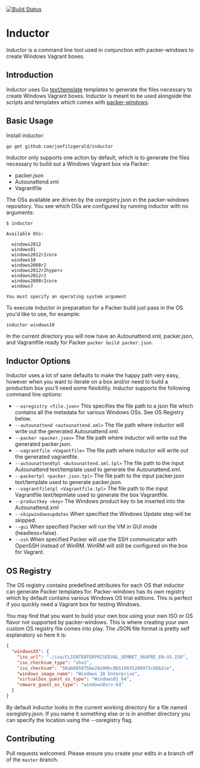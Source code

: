 [![Build Status](https://travis-ci.org/joefitzgerald/inductor.svg?branch=master)](https://travis-ci.org/joefitzgerald/inductor)

# Inductor

Inductor is a command line tool used in conjunction with packer-windows to
create Windows Vagrant boxes.

## Introduction

Inductor uses Go [text/template](http://golang.org/pkg/text/template/) templates
to generate the files necessary to create Windows Vagrant boxes. Inductor is
meant to be used alongside the scripts and templates which comes with
[packer-windows](https://github.com/joefitzgerald/packer-windows).

## Basic Usage

Install inductor:

`go get github.com/joefitzgerald/inductor`

Inductor only supports one action by default, which is to generate the files
necessary to build out a Windows Vagrant box via Packer:

- packer.json
- Autounattend.xml
- Vagrantfile

The OSs available are driven by the osregistry.json in the packer-windows
repository. You see which OSs are configured by running inductor with no
arguments:

```
$ inductor

Available OSs:

  windows2012
  windows81
  windows2012r2core
  windows10
  windows2008r2
  windows2012r2hyperv
  windows2012r2
  windows2008r2core
  windows7

You must specify an operating system argument
```

To execute inductor in preparation for a Packer build just pass in the OS you'd
like to use, for example:

```
inductor windows10
```

In the current directory you will now have an Autounattend.xml, packer.json, and
Vagrantfile ready for Packer `packer build packer.json`.

## Inductor Options

Inductor uses a lot of sane defaults to make the happy path very easy,
however when you want to iterate on a box and/or need to build a production box
you'll need some flexibility. Inductor supports the following command line
options:

- `--osregistry <file.json>` This specifies the file path to a json file which
contains all the metadata for various Windows OSs. See OS Registry below.
- `--autounattend <autounattend.xml>` The file path where inductor will write
out the generated Autounattend.xml.
- `--packer <packer.json>` The file path where inductor will write out the
generated packer.json.
- `--vagrantfile <Vagantfile>` The file path where inductor will write out the
generated vagrantfile.
- `--autounattendtpl <Autounattend.xml.tpl>` The file path to the input
Autounattend text/template used to generate the Autounattend.xml.
- `--packertpl <packer.json.tpl>` The file path to the input packer.json
text/template used to generate packer.json.
- `--vagrantfiletpl <Vagrantfile.tpl>` The file path to the input Vagrantfile
text/tepmlate used to generate the box Vagrantfile.
- `--productkey <key>` The Windows product key to be inserted into the
Autounattend.xml
- `--skipwindowsupdates` When specified the Windows Update step will be skipped.
- `--gui` When specified Packer will run the VM in GUI mode (headless=false).
- `--ssh` When specified Packer will use the SSH communicator with OpenSSH
instead of WinRM. WinRM will still be configured on the box for Vagrant.

## OS Registry

The OS registry contains predefined attributes for each OS that inductor can
generate Packer templates for. Packer-windows has its own registry which by
default contains various Windows OS trial editions. This is perfect if you
quickly need a Vagrant box for testing Windows.

You may find that you want to build your own box using your own ISO or OS flavor
not supported by packer-windows. This is where creating your own custom OS
registry file comes into play. The JSON file format is pretty self explanatory
so here it is:

```json
{
  "windowsXX": {
    "iso_url": "./iso/CLIENTENTERPRISEEVAL_OEMRET_X64FRE_EN-US.ISO",
    "iso_checksum_type": "sha1",
    "iso_checksum": "56ab095075be28a90bc0b510835280975c6bb2ce",
    "windows_image_name": "Windows 10 Enterprise",
    "virtualbox_guest_os_type": "Windows81_64",
    "vmware_guest_os_type": "windows8srv-64"
  }
}
```

By default inductor looks in the current working directory for a file named
osregistry.json. If you name it something else or is in another directory
you can specify the location using the --osregistry flag.

## Contributing

Pull requests welcomed. Please ensure you create your edits in a branch off of
the `master` branch.
